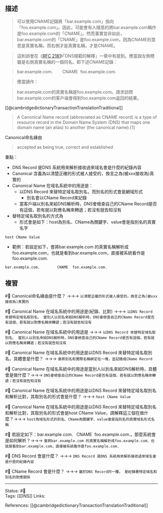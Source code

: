 ## 描述


> 可以使用CNAME記錄將「bar.example.com」指向「foo.example.com」。因此，可能會有人隨意的將bar.example.com稱作是foo.example.com的「CNAME」。然而事實並非如此，bar.example.com的「CNAME」是foo.example.com，因為CNAME的意思是真實名稱，而右側才是真實名稱，才是CNAME。


> 這則誤會在《[RFC 2181](https://tools.ietf.org/html/rfc2181)》「DNS規範的解釋」一章中有提到。應當說左側標籤是右側真實名稱的一個同名。即下述CNAME記錄：

> bar.example.com.        CNAME  foo.example.com.

  
> 應當讀作：

> bar.example.com的真實名稱是foo.example.com。請求訪問bar.example.com的客戶端會得到foo.example.com返回的結果。


[[@cambridgedictionaryTransactionTranslationTraditional]]
> A Canonical Name record (abbreviated as CNAME record) is a type of resource record in the Domain Name System (DNS) that maps one domain name (an alias) to another (the canonical name).[1]

Canonical命名緣由
> accepted as being true, correct and established





重點：
- DNS Record 是DNS 系統用來解析接收過來域名會是什麼的紀錄內容
- Canonical 含義為以清楚正確的形式被人接受的，換言之為(被xxx接收為)真實的
- Canonical Name 在域名系統中的用途是：
	- 以DNS Record 來替特定域名取別名，而別名的形式會是網域形式
		- 別名會以CName Record來記錄
	- 當客戶端以別名來給DNS解析時，DNS會檢查自己的CName Record是否有這個，若有就以對應名稱來轉遞；若沒有就告知沒有
- 替特定域名取別名的方式為
	- 形式會是如下：host為別名、CName為關鍵字、value會是指別名的真實名字
```
host CName Value 
```
- 範例：若設定如下，會將bar.example.com 的真實名稱解析成foo.example.com，也就是看到bar.example.com，直接被系統看作是foo.example.com.
```
bar.example.com.        CNAME  foo.example.com.
```

## 複習
#🧠 Canonical命名緣由是什麼？ ->->-> `以清楚正確的形式被人接受的，換言之為(被xxx接收為)真實的`
<!--SR:!2024-04-15,240,210-->

#🧠 Canonical Name 在域名系統中的用途是(紀錄、比對) ->->-> `以DNS Record 來替特定域名取別名、 當別人以別名來給DNS解析時，DNS會檢查自己的CName Record是否有這個，若有就以對應名稱來轉遞；若沒有就告知沒有`
<!--SR:!2024-09-06,384,250-->

#🧠 Canonical Name 在域名系統中的用途是 ->->-> `以DNS Record 來替特定域名取別名、 當別人以別名來給DNS解析時，DNS會檢查自己的CName Record是否有這個，若有就以對應名稱來轉遞；若沒有就告知沒有`
<!--SR:!2023-10-07,167,230-->

#🧠 Canonical Name 在域名系統中的用途是以DNS Record 來替特定域名取別名，具體會是什麼？ ->->-> `會將別名和實際名稱綁定在一塊，並記錄成CName Record`
<!--SR:!2023-10-17,193,250-->

#🧠 Canonical Name 在域名系統中的用途是當別人以別名來給DNS解析時，具體會是做什麼？->->-> `DNS會檢查自己的CName Record是否有這個，若有就以對應名稱來轉遞；若沒有就告知沒有`
<!--SR:!2023-09-16,161,230-->

#🧠 Canonical Name 在域名系統中的用途是以DNS Record 來替特定域名取別名和解析比對，其取別名的形式會是什麼？ ->->-> `host CName Value `
<!--SR:!2023-10-11,187,250-->

#🧠 Canonical Name 在域名系統中的用途是以DNS Record 來替特定域名取別名和解析比對，其取別名的形式會是host CName Value，請解釋這三個在做什麼？->->-> `host為域名形式的別名、CName為關鍵字、value會是指別名的真實域名形式名稱`
<!--SR:!2023-08-31,164,250-->

#🧠 若設定如下：bar.example.com.   CNAME  foo.example.com.，那麼系統會是如何解析？->->-> `會將bar.example.com 的真實名稱解析成foo.example.com，也就是看到bar.example.com，直接被系統看作是foo.example.com.`
<!--SR:!2024-08-29,376,250-->

#🧠 DNS Record 會是什麼？ ->->-> `DNS Record 是DNS 系統用來解析接收過來域名會是什麼的紀錄內容`
<!--SR:!2023-09-08,169,250-->

#🧠 CName Record 會是什麼？ ->->-> `屬於DNS Record的一種， 是紀錄著特定域名和別名的對應關係`
<!--SR:!2023-10-23,198,250-->


---
Status: #🌱  
Tags:
[[DNS]]
Links:

References:
[[@cambridgedictionaryTransactionTranslationTraditional]]
